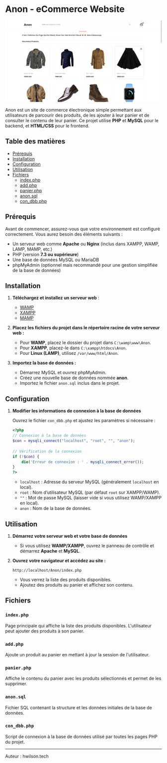 # Anon - eCommerce Website

![alt Anon](image.png)

Anon est un site de commerce électronique simple permettant aux utilisateurs de parcourir des produits, de les ajouter à leur panier et de consulter le contenu de leur panier. Ce projet utilise **PHP** et **MySQL** pour le backend, et **HTML/CSS** pour le frontend.

## Table des matières

- [Prérequis](#prérequis)
- [Installation](#installation)
- [Configuration](#configuration)
- [Utilisation](#utilisation)
- [Fichiers](#fichiers)
  - [index.php](#indexphp)
  - [add.php](#addphp)
  - [panier.php](#panierphp)
  - [anon.sql](#anonsql)
  - [con_dbb.php](#con_dbbphp)

## Prérequis

Avant de commencer, assurez-vous que votre environnement est configuré correctement. Vous aurez besoin des éléments suivants :

- Un serveur web comme **Apache** ou **Nginx** (inclus dans XAMPP, WAMP, LAMP, MAMP, etc.)
- PHP (version **7.3 ou supérieure**)
- Une base de données MySQL ou MariaDB
- phpMyAdmin (optionnel mais recommandé pour une gestion simplifiée de la base de données)

## Installation

1. **Téléchargez et installez un serveur web** :
   - [WAMP](https://www.wampserver.com/)
   - [XAMPP](https://www.apachefriends.org/index.html)
   - [MAMP](https://www.mamp.info/en/)

2. **Placez les fichiers du projet dans le répertoire racine de votre serveur web :**
   - Pour **WAMP**, placez le dossier du projet dans `C:\wamp\www\Anon`.
   - Pour **XAMPP**, placez-le dans `C:\xampp\htdocs\Anon`.
   - Pour **Linux (LAMP)**, utilisez `/var/www/html/Anon`.

3. **Importez la base de données :**
   - Démarrez MySQL et ouvrez phpMyAdmin.
   - Créez une nouvelle base de données nommée **anon**.
   - Importez le fichier `anon.sql` inclus dans le projet.

## Configuration

1. **Modifier les informations de connexion à la base de données**
   
   Ouvrez le fichier `con_dbb.php` et ajustez les paramètres si nécessaire :

   ```php
   <?php
   // Connexion à la base de données
   $con = mysqli_connect("localhost", "root", "", "anon");
   
   // Vérification de la connexion
   if (!$con) {
       die('Erreur de connexion : ' . mysqli_connect_error());
   }
   ?>
   ```

   - `localhost` : Adresse du serveur MySQL (généralement `localhost` en local).
   - `root` : Nom d’utilisateur MySQL (par défaut `root` sur XAMPP/WAMP).
   - `""` : Mot de passe MySQL (laisser vide si vous utilisez WAMP/XAMPP en local).
   - `anon` : Nom de la base de données.

## Utilisation

1. **Démarrez votre serveur web et votre base de données**
   - Si vous utilisez **WAMP/XAMPP**, ouvrez le panneau de contrôle et démarrez **Apache** et **MySQL**.

2. **Ouvrez votre navigateur et accédez au site :**

   ```
   http://localhost/Anon/index.php
   ```

   - Vous verrez la liste des produits disponibles.
   - Ajoutez des produits au panier et affichez son contenu.

## Fichiers

### `index.php`
Page principale qui affiche la liste des produits disponibles. L'utilisateur peut ajouter des produits à son panier.

### `add.php`
Ajoute un produit au panier en mettant à jour la session de l'utilisateur.

### `panier.php`
Affiche le contenu du panier avec les produits sélectionnés et permet de les supprimer.

### `anon.sql`
Fichier SQL contenant la structure et les données initiales de la base de données.

### `con_dbb.php`
Script de connexion à la base de données utilisé par toutes les pages PHP du projet.

---

Auteur : hwilson.tech

